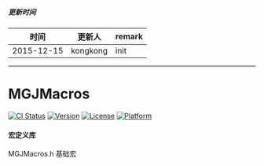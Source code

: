 ##### 更新时间

|时间|更新人|remark|
|---|---|---|
|2015-12-15|kongkong|init|

---
# MGJMacros

[![CI Status](http://img.shields.io/travis/kongkong/MGJUIComponent.svg?style=flat)](https://travis-ci.org/kongkong/MGJUIComponent)
[![Version](https://img.shields.io/cocoapods/v/MGJUIComponent.svg?style=flat)](http://cocoapods.org/pods/MGJUIComponent)
[![License](https://img.shields.io/cocoapods/l/MGJUIComponent.svg?style=flat)](http://cocoapods.org/pods/MGJUIComponent)
[![Platform](https://img.shields.io/cocoapods/p/MGJUIComponent.svg?style=flat)](http://cocoapods.org/pods/MGJUIComponent)

#### 宏定义库

MGJMacros.h		基础宏